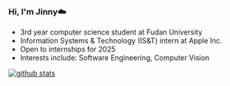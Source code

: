 ### Hi, I'm Jinny☁️ 

- 3rd year computer science student at Fudan University
- Information Systems & Technology (IS&T) intern at Apple Inc.
- Open to internships for 2025 
- Interests include: Software Engineering, Computer Vision



[![github stats](https://github-readme-stats.vercel.app/api?username=JinnyWong&count_private=true)](https://github.com/anuraghazra/github-readme-stats)
